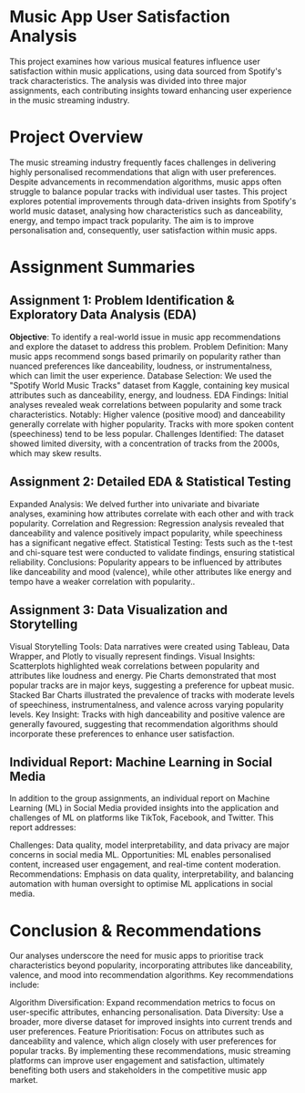 # Music App User Satisfaction Analysis #
This project examines how various musical features influence user satisfaction within music applications, using data sourced from Spotify's track characteristics. The analysis was divided into three major assignments, each contributing insights toward enhancing user experience in the music streaming industry.

# Project Overview #
The music streaming industry frequently faces challenges in delivering highly personalised recommendations that align with user preferences. Despite advancements in recommendation algorithms, music apps often struggle to balance popular tracks with individual user tastes. This project explores potential improvements through data-driven insights from Spotify's world music dataset, analysing how characteristics such as danceability, energy, and tempo impact track popularity. The aim is to improve personalisation and, consequently, user satisfaction within music apps.

# Assignment Summaries #
## Assignment 1: Problem Identification & Exploratory Data Analysis (EDA) ##
**Objective**: To identify a real-world issue in music app recommendations and explore the dataset to address this problem.
Problem Definition: Many music apps recommend songs based primarily on popularity rather than nuanced preferences like danceability, loudness, or instrumentalness, which can limit the user experience.
Database Selection: We used the "Spotify World Music Tracks" dataset from Kaggle, containing key musical attributes such as danceability, energy, and loudness.
EDA Findings: Initial analyses revealed weak correlations between popularity and some track characteristics. Notably:
Higher valence (positive mood) and danceability generally correlate with higher popularity.
Tracks with more spoken content (speechiness) tend to be less popular.
Challenges Identified: The dataset showed limited diversity, with a concentration of tracks from the 2000s, which may skew results.

## Assignment 2: Detailed EDA & Statistical Testing ##
Expanded Analysis: We delved further into univariate and bivariate analyses, examining how attributes correlate with each other and with track popularity.
Correlation and Regression: Regression analysis revealed that danceability and valence positively impact popularity, while speechiness has a significant negative effect.
Statistical Testing: Tests such as the t-test and chi-square test were conducted to validate findings, ensuring statistical reliability.
Conclusions: Popularity appears to be influenced by attributes like danceability and mood (valence), while other attributes like energy and tempo have a weaker correlation with popularity..

## Assignment 3: Data Visualization and Storytelling ##
Visual Storytelling Tools: Data narratives were created using Tableau, Data Wrapper, and Plotly to visually represent findings.
Visual Insights:
Scatterplots highlighted weak correlations between popularity and attributes like loudness and energy.
Pie Charts demonstrated that most popular tracks are in major keys, suggesting a preference for upbeat music.
Stacked Bar Charts illustrated the prevalence of tracks with moderate levels of speechiness, instrumentalness, and valence across varying popularity levels.
Key Insight: Tracks with high danceability and positive valence are generally favoured, suggesting that recommendation algorithms should incorporate these preferences to enhance user satisfaction.

## Individual Report: Machine Learning in Social Media ##
In addition to the group assignments, an individual report on Machine Learning (ML) in Social Media provided insights into the application and challenges of ML on platforms like TikTok, Facebook, and Twitter. This report addresses:

Challenges: Data quality, model interpretability, and data privacy are major concerns in social media ML.
Opportunities: ML enables personalised content, increased user engagement, and real-time content moderation.
Recommendations: Emphasis on data quality, interpretability, and balancing automation with human oversight to optimise ML applications in social media.

# Conclusion & Recommendations #
Our analyses underscore the need for music apps to prioritise track characteristics beyond popularity, incorporating attributes like danceability, valence, and mood into recommendation algorithms. Key recommendations include:

Algorithm Diversification: Expand recommendation metrics to focus on user-specific attributes, enhancing personalisation.
Data Diversity: Use a broader, more diverse dataset for improved insights into current trends and user preferences.
Feature Prioritisation: Focus on attributes such as danceability and valence, which align closely with user preferences for popular tracks.
By implementing these recommendations, music streaming platforms can improve user engagement and satisfaction, ultimately benefiting both users and stakeholders in the competitive music app market.

